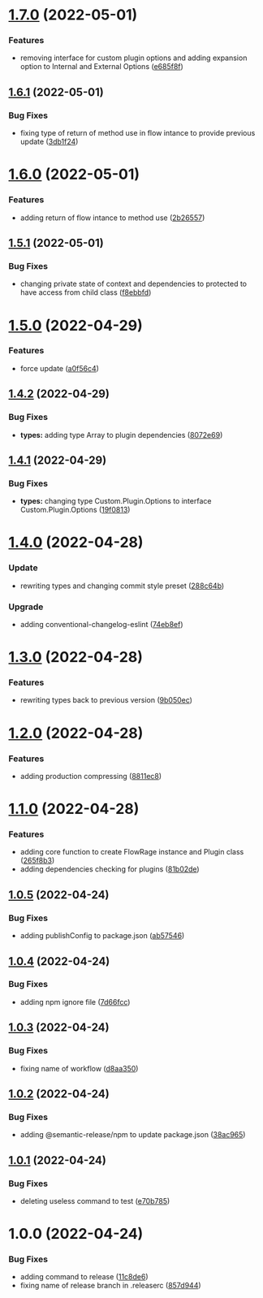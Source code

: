 # [1.7.0](https://github.com/FlowRage/core/compare/v1.6.1...v1.7.0) (2022-05-01)


### Features

* removing interface for custom plugin options and adding expansion option to Internal and External Options ([e685f8f](https://github.com/FlowRage/core/commit/e685f8ff3f3cbf482e4ab9b9b5d6a4fb74de5bd4))

## [1.6.1](https://github.com/FlowRage/core/compare/v1.6.0...v1.6.1) (2022-05-01)


### Bug Fixes

* fixing type of return of method use in flow intance to provide previous update ([3db1f24](https://github.com/FlowRage/core/commit/3db1f247905bc5d4c87e426130c8476d3d2232b7))

# [1.6.0](https://github.com/FlowRage/core/compare/v1.5.1...v1.6.0) (2022-05-01)


### Features

* adding return of flow intance to method use ([2b26557](https://github.com/FlowRage/core/commit/2b26557e9f9d6ae154c91ac413aeaa59fb9b6f65))

## [1.5.1](https://github.com/FlowRage/core/compare/v1.5.0...v1.5.1) (2022-05-01)


### Bug Fixes

* changing private state of context and dependencies to protected to have access from child class ([f8ebbfd](https://github.com/FlowRage/core/commit/f8ebbfd74e5d14fe25e3f3defa3a0c51961256be))

# [1.5.0](https://github.com/FlowRage/core/compare/v1.4.2...v1.5.0) (2022-04-29)


### Features

* force update ([a0f56c4](https://github.com/FlowRage/core/commit/a0f56c4d3f2d4b4d952bc140e055f6344b9e4a20))

## [1.4.2](https://github.com/FlowRage/core/compare/v1.4.1...v1.4.2) (2022-04-29)


### Bug Fixes

* **types:** adding type Array<never> to plugin dependencies ([8072e69](https://github.com/FlowRage/core/commit/8072e699f6a73a60464c7b5047f06c07531d2a90))

## [1.4.1](https://github.com/FlowRage/core/compare/v1.4.0...v1.4.1) (2022-04-29)


### Bug Fixes

* **types:** changing type Custom.Plugin.Options to interface Custom.Plugin.Options ([19f0813](https://github.com/FlowRage/core/commit/19f08134879e98e115f00f4b35790905760f6fdf))

# [1.4.0](https://github.com/FlowRage/core/compare/v1.3.0...v1.4.0) (2022-04-28)


### Update

* rewriting types and changing commit style preset ([288c64b](https://github.com/FlowRage/core/commit/288c64b039a2099ed06f273c26b26d81004f9953))

### Upgrade

* adding conventional-changelog-eslint ([74eb8ef](https://github.com/FlowRage/core/commit/74eb8ef8cd3bdaacd80b25ea445ade95483187c2))

# [1.3.0](https://github.com/FlowRage/core/compare/v1.2.0...v1.3.0) (2022-04-28)


### Features

* rewriting types back to previous version ([9b050ec](https://github.com/FlowRage/core/commit/9b050eca8e03aaf0eadf126cc7ceda36d8b1287e))

# [1.2.0](https://github.com/FlowRage/core/compare/v1.1.0...v1.2.0) (2022-04-28)


### Features

* adding production compressing ([8811ec8](https://github.com/FlowRage/core/commit/8811ec869f1a4c5d4e39d4f49456ba01a6714993))

# [1.1.0](https://github.com/FlowRage/core/compare/v1.0.5...v1.1.0) (2022-04-28)


### Features

* adding core function to create FlowRage instance and Plugin class ([265f8b3](https://github.com/FlowRage/core/commit/265f8b316d41d241c5cff71c96679401b77f7f4a))
* adding dependencies checking for plugins ([81b02de](https://github.com/FlowRage/core/commit/81b02ded7cf2f609fd5c4e66535e66a8ed39b991))

## [1.0.5](https://github.com/FlowRage/core/compare/v1.0.4...v1.0.5) (2022-04-24)


### Bug Fixes

* adding publishConfig to package.json ([ab57546](https://github.com/FlowRage/core/commit/ab575468f26083ca126c3d10cffb682dbbe8a8d4))

## [1.0.4](https://github.com/FlowRage/core/compare/v1.0.3...v1.0.4) (2022-04-24)


### Bug Fixes

* adding npm ignore file ([7d66fcc](https://github.com/FlowRage/core/commit/7d66fccaa9fb89fd27f6f6213b2d7e0e4d07c516))

## [1.0.3](https://github.com/FlowRage/core/compare/v1.0.2...v1.0.3) (2022-04-24)


### Bug Fixes

* fixing name of workflow ([d8aa350](https://github.com/FlowRage/core/commit/d8aa350fe0ceb12ecc4b4f577576fb07713be508))

## [1.0.2](https://github.com/FlowRage/core/compare/v1.0.1...v1.0.2) (2022-04-24)


### Bug Fixes

* adding @semantic-release/npm to update package.json ([38ac965](https://github.com/FlowRage/core/commit/38ac9654b05bd2b25fe88d007ef6c7659437dc2a))

## [1.0.1](https://github.com/FlowRage/core/compare/v1.0.0...v1.0.1) (2022-04-24)


### Bug Fixes

* deleting useless command to test ([e70b785](https://github.com/FlowRage/core/commit/e70b7852fcca0616bc5348e22913dc57618256f0))

# 1.0.0 (2022-04-24)


### Bug Fixes

* adding command to release ([11c8de6](https://github.com/FlowRage/core/commit/11c8de6c6617736c92d14e30442c9a160fd5f501))
* fixing name of release branch in .releaserc ([857d944](https://github.com/FlowRage/core/commit/857d944864b1ca8346d4daef7d9f9c724bed83e2))
